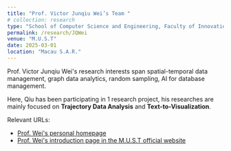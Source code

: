 ```yaml
---
title: "Prof. Victor Junqiu Wei’s Team "
# collection: research
type: "School of Computer Science and Engineering, Faculty of Innovation Engineering"
permalink: /research/JQWei
venue: "M.U.S.T"
date: 2025-03-01
location: "Macau S.A.R."
---
```


Prof. Victor Junqiu Wei's research interests span spatial-temporal data management, graph data analytics, random sampling, AI for database management.

Here, Qiu has been participating in 1 research project, his researches are mainly focused on **Trajectory Data Analysis** and **Text-to-Visualization**.

Relevant URLs:
* [Prof. Wei's personal homepage](https://sites.google.com/view/victor-junqiu-wei)
* [Prof. Wei's introduction page in the M.U.S.T official website](https://fie.must.edu.mo/id-1444/person/view/id-12708.html)


